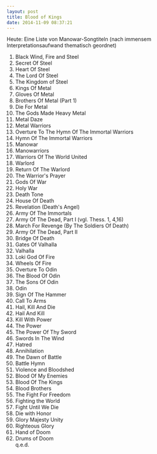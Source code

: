 ```yaml
---
layout: post
title: Blood of Kings
date: 2014-11-09 08:37:21
---
```


Heute: Eine Liste von Manowar-Songtiteln (nach immensem Interpretationsaufwand thematisch geordnet)

1. Black Wind, Fire and Steel<br>
2. Secret Of Steel<br>
3. Heart Of Steel<br>
4. The Lord Of Steel<br>
5. The Kingdom of Steel<br>
6. Kings Of Metal<br>
7. Gloves Of Metal<br>
8. Brothers Of Metal (Part 1)<br>
9. Die For Metal<br>
10. The Gods Made Heavy Metal<br>
11. Metal Daze<br>
12. Metal Warriors<br>
13. Overture To The Hymn Of The Immortal Warriors<br>
14. Hymn Of The Immortal Warriors<br>
15. Manowar<br>
16. Manowarriors<br>
17. Warriors Of The World United<br>
18. Warlord<br>
19. Return Of The Warlord<br>
20. The Warrior's Prayer<br>
21. Gods Of War<br>
22. Holy War<br>
23. Death Tone<br>
24. House Of Death<br>
25. Revelation (Death's Angel)<br>
26. Army Of The Immortals<br>
27. Army Of The Dead, Part I (vgl. Thess. 1, 4,16)<br>
28. March For Revenge (By The Soldiers Of Death)<br>
29. Army Of The Dead, Part II<br>
30. Bridge Of Death<br>
31. Gates Of Valhalla<br>
32. Valhalla<br>
33. Loki God Of Fire<br>
34. Wheels Of Fire<br>
35. Overture To Odin<br>
36. The Blood Of Odin<br>
37. The Sons Of Odin<br>
38. Odin<br>
39. Sign Of The Hammer<br>
40. Call To Arms<br>
41. Hail, Kill And Die<br>
42. Hail And Kill<br>
43. Kill With Power<br>
44. The Power<br>
45. The Power Of Thy Sword<br>
46. Swords In The Wind<br>
47. Hatred<br>
48. Annihilation<br>
49. The Dawn of Battle<br>
50. Battle Hymn<br>
51. Violence and Bloodshed<br>
52. Blood Of My Enemies<br>
53. Blood Of The Kings<br>
54. Blood Brothers<br>
55. The Fight For Freedom<br>
56. Fighting the World<br>
57. Fight Until We Die<br>
58. Die with Honor<br>
59. Glory Majesty Unity<br>
60. Righteous Glory<br>
61. Hand of Doom<br>
62. Drums of Doom<br>
q.e.d.
